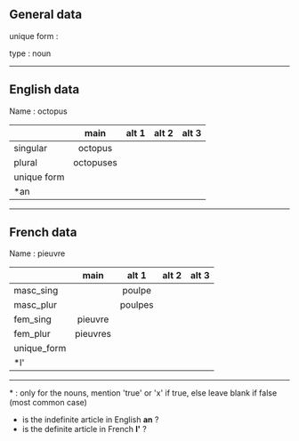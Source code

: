 ## General data

unique form :

type : noun

---

## English data

Name : octopus

|             |   main    | alt 1 | alt 2 | alt 3 |
| :---------- | :-------: | :---: | :---: | ----- |
| singular    |  octopus  |       |       |       |
| plural      | octopuses |       |       |       |
| unique form |           |       |       |       |
| \*an        |           |       |       |       |

---

## French data

Name : pieuvre

|             |   main   |  alt 1  | alt 2 | alt 3 |
| :---------- | :------: | :-----: | :---: | :---: |
| masc_sing   |          | poulpe  |       |       |
| masc_plur   |          | poulpes |       |       |
| fem_sing    | pieuvre  |         |       |       |
| fem_plur    | pieuvres |         |       |       |
| unique_form |          |         |       |       |
| \*l'        |          |         |       |       |

---

\* : only for the nouns, mention 'true' or 'x' if true, else leave blank if false (most common case)

- is the indefinite article in English **an** ?
- is the definite article in French **l'** ?

